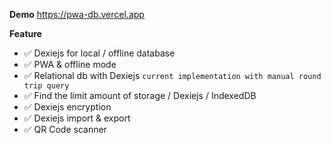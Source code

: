 **Demo**
https://pwa-db.vercel.app

**Feature**

- ✅ Dexiejs for local / offline database
- ✅ PWA & offline mode
- ✅ Relational db with Dexiejs `current implementation with manual round trip query`
- ✅ Find the limit amount of storage / Dexiejs / IndexedDB
- ✅ Dexiejs encryption
- ✅ Dexiejs import & export
- ✅ QR Code scanner